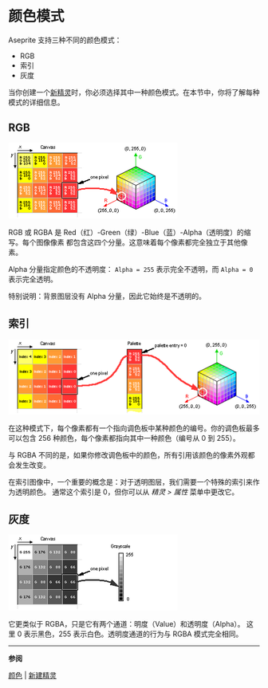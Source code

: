 # 颜色模式

Aseprite 支持三种不同的颜色模式：

* RGB
* 索引
* 灰度

当你创建一个[新精灵](new-sprite.md)时，你必须选择其中一种颜色模式。在本节中，你将了解每种模式的详细信息。

## RGB

![RGB 模式](color/rgb-mode.png)

RGB 或 RGBA 是 Red（红）-Green（绿）-Blue（蓝）-Alpha（透明度）的缩写。每个图像像素
都包含这四个分量。这意味着每个像素都完全独立于其他像素。

Alpha 分量指定颜色的不透明度：
`Alpha = 255` 表示完全不透明，而 `Alpha = 0` 表示完全透明。

特别说明：背景图层没有 Alpha 分量，因此它始终是不透明的。

## 索引

![索引模式](color/indexed-mode.gif)

在这种模式下，每个像素都有一个指向调色板中某种颜色的编号。你的调色板最多可以包含 256 种颜色，每个像素都指向其中一种颜色（编号从 0 到 255）。

与 RGBA 不同的是，如果你修改调色板中的颜色，所有引用该颜色的像素外观都会发生改变。

在索引图像中，一个重要的概念是：对于透明图层，我们需要一个特殊的索引来作为透明颜色。
通常这个索引是 0，但你可以从 *精灵 > 属性* 菜单中更改它。

## 灰度

![灰度模式](color/gray-mode.png)

它更类似于 RGBA，只是它有两个通道：明度（Value）和透明度（Alpha）。
这里 0 表示黑色，255 表示白色。透明度通道的行为与 RGBA 模式完全相同。

---

**参阅**

[颜色](color.md) |
[新建精灵](new-sprite.md)
